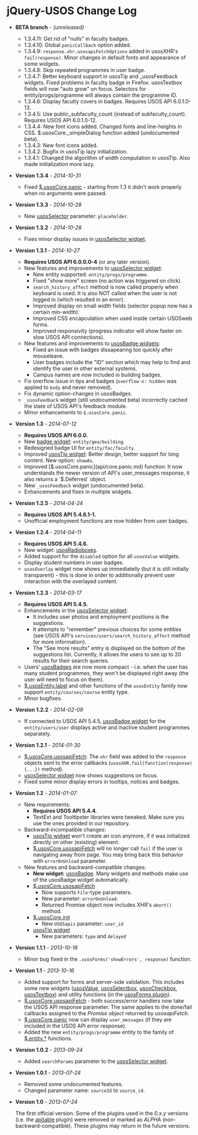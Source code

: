 jQuery-USOS Change Log
======================

  * **BETA branch** - *(unreleased)*

    * 1.3.4.11: Get rid of "nulls" in faculty badges.
    * 1.3.4.10: Global `panicCallback` option added.
    * 1.3.4.9: `response.xhr.usosapiFetchOptions` added in usosXHR's
      `fail(response)`. Minor changes in default fonts and appearance of some
      widgets.
    * 1.3.4.8: Skip repeated programmes in user badge.
    * 1.3.4.7: Better keyboard support in usosTip and _usosFeedback widgets.
      Fixed problems in faculty badge in Firefox. usosTextbox fields will now
      "auto grow" on focus. Selectors for entity/progs/programme will always
      contain the programme ID.
    * 1.3.4.6: Display faculty covers in badges. Requires USOS API 6.0.1.0-13.
    * 1.3.4.5: Use public_subfaculty_count (instead of subfaculty_count).
      Requires USOS API 6.0.1.0-12.
    * 1.3.4.4: New font icons added. Changed fonts and line-heights in CSS.
      $.usosCore._simpleDialog function added (undocumented beta).
    * 1.3.4.3: New font icons added.
    * 1.3.4.2: Bugfix in usosTip lazy initialization.
    * 1.3.4.1: Changed the algorithm of width computation in usosTip. Also
      made initialization more lazy.

  * **Version 1.3.4** - *2014-10-31*

    * Fixed [$.usosCore.panic](api/core.panic.md) - starting from 1.3 it didn't
      work properly when no arguments were passed.

  * **Version 1.3.3** - *2014-10-28*

    * New [usosSelector](api/widget.selector.md) parameter: `placeholder`.

  * **Version 1.3.2** - *2014-10-28*

    * Fixes minor display issues in
      [usosSelector widget](api/widget.selector.md).

  * **Version 1.3.1** - *2014-10-27*

    * **Requires USOS API 6.0.0.0-4** (or any later version).
    * New features and improvements to
      [usosSelector widget](api/widget.selector.md):
      * New entity supported: `entity/progs/programme`.
      * Fixed "show more" screen (no action was triggered on click).
      * `search_history_affect` method is now called properly when keyboard
        is used. It is also NOT called when the user is not logged in (which
        resulted in an error).
      * Improved display on small width fields (selector popup now has a
        certain min-width).
      * Improved CSS encapculation when used inside certain USOSweb forms.
      * Improved responsivity (progress indicator will show faster on slow
        USOS API connections).
    * New features and improvements to
      [usosBadge widgets](api/widget.badge.md):
      * Fixed an issue with badges dissapearing too quickly after mouseleave.
      * User badges include the "ID" section which may help to find and
        identify the user in other external systems.
      * Campus names are now included in building badges.
    * Fix overflow issue in tips and badges (`overflow-x: hidden` was applied
      to `body` and never removed).
    * Fix dynamic option-changes in usosBadges.
    * `_usosFeedback` widget (still undocumented beta) incorrectly cached the
      state of USOS API's feedback module.
    * Minor enhancements to `$.usosCore.panic`.

  * **Version 1.3** - *2014-07-12*

    * **Requires USOS API 6.0.0.**
    * New [badge widget](api/widget.badge.md): `entity/geo/building`.
    * Redesigned badge UI for `entity/fac/faculty`.
    * Improved [usosTip widget](api/widget.tip.md): Better design, better
      support for long content. New option: `showAs`.
    * Improved [$.usosCore.panic](api/core.panic.md) function: It now
      understands the newer version of API's user_messages response, it also
      returns a `$.Deferred` object.
    * New `_usosFeedback` widget (undocumented beta).
    * Enhancements and fixes in multiple widgets.

  * **Version 1.2.5** - *2014-04-24*

    * **Requires USOS API 5.4.6.1-1.**
    * Unofficial employment functions are now hidden from user badges.

  * **Version 1.2.4** - *2014-04-11*

    * **Requires USOS API 5.4.6.**
    * New widget: [usosRadioboxes](api/widget.radioboxes.md).
    * Added support for the `disabled` option for all `usosValue` widgets.
    * Display student numbers in user badges.
    * `usosOverlay` widget now shows up immediatelly (but it is still
      initially transparent) - this is done in order to additionally
      prevent user interaction with the overlayed content.

  * **Version 1.2.3** - *2014-03-17*

    * **Requires USOS API 5.4.5.**
    * Enhancements in the [usosSelector widget](api/widget.selector.md):
      * It includes user photos and employment positions is the suggestions.
      * It attempts to "remember" previous choices for some entities
        (see USOS API's `services/users/search_history_affect` method for more
        information).
      * The "See more results" entry is displayed on the bottom of the
        suggestions list. Currently, it allows the users to see up to 20
        results for their search queries.
    * Users' [usosBadges](api/widget.badge.md) are now more compact - i.e. when
      the user has many student programmes, they won't be displayed right away
      (the user will need to focus on them).
    * [$.usosEntity.label](api/entity.label.md) and other functions of the
      `usosEntity` family now support `entity/courses/course` entity type.
    * Minor bugfixes.

  * **Version 1.2.2** - *2014-02-09*

    * If connected to USOS API 5.4.5, [usosBadge widget](api/widget.badge.md) for
      the `entity/users/user` displays active and inactive student programmes
      separately.

  * **Version 1.2.1** - *2014-01-30*

    * [$.usosCore.usosapiFetch](api/core.usosapiFetch.md): The `xhr` field was
      added to the `response` objects sent to the error callbacks
      (`usosXHR.fail(function(response) {...})` method).
    * [usosSelector widget](api/widget.selector.md) now shows suggestions on
      focus.
    * Fixed some minor display errors in tooltips, notices and badges.

  * **Version 1.2** - *2014-01-07*

    * New requirements:
      * **Requires USOS API 5.4.4**.
      * TextExt and Tooltipster libraries were tweaked. Make sure you use the
        ones provided in our repository.
    * Backward-incompatible changes:
      * [usosTip widget](api/widget.tip.md) won't create an icon anymore, if
        it was initialized directly on other (existing) element.
      * [$.usosCore.usosapiFetch](api/core.usosapiFetch.md) will no longer call
        `fail` if the user is navigating away from page. You may bring back this
        behavior with `errorOnUnload` parameter.
    * New features and backward-compatible changes:
      * **New widget:** [usosBadge](api/widget.badge.md). Many widgets and
        methods make use of the usosBadge widget automatically.
      * [$.usosCore.usosapiFetch](api/core.usosapiFetch.md)
         * Now supports `File`-type parameters.
         * New parameter: `errorOnUnload`.
         * Returned Promise object now includes XHR's `abort()` method.
      * [$.usosCore.init](api/core.init.md)
         * New `USOSapis` parameter: `user_id`
      * [usosTip widget](api/widget.tip.md)
         * New parameters: `type` and `delayed`

  * **Version 1.1.1** - *2013-10-16*

    * Minor bug fixed in the `.usosForms('showErrors', response)` function.

  * **Version 1.1** - *2013-10-16*

    * Added support for forms and server-side validation.
      This includes some new widgets
      ([usosValue](api/widget.value.md),
      [usosSelectbox](api/widget.selectbox.md),
      [usosCheckbox](api/widget.checkbox.md),
      [usosTextbox](api/widget.textbox.md))
      and utility functions (in the [usosForms plugin](api/forms.md)).
    * [$.usosCore.usosapiFetch](api/core.usosapiFetch.md) - both success/error
      handlers now take the USOS API response parameter. The same applies to
      the done/fail callbacks assigned to the *Promise object* returned by
      *usosapiFetch*.
    * [$.usosCore.panic](api/core.panic.md) now can display `user_messages`
      (if they are included in the USOS API error response).
    * Added the new `entity/progs/programme` entity to the family of
      [$.entity.*](api/entity.label.md) functions.

  * **Version 1.0.2** - *2013-09-24*

    * Added `searchParams` parameter to the
      [usosSelector widget](api/widget.selector.md).

  * **Version 1.0.1** - *2013-07-24*

    * Removed some undocumented features.
    * Changed parameter name: `sourceId` to `source_id`.

  * **Version 1.0** - *2013-07-24*

    The first official version. Some of the plugins used in the *0.x.y*
    versions (i.e. the [apitable](http://i.imgur.com/hngxh9J.png) plugin) were
    removed or marked as *ALPHA* (non-backward-compatible). These plugins may
    return in the future versions.

